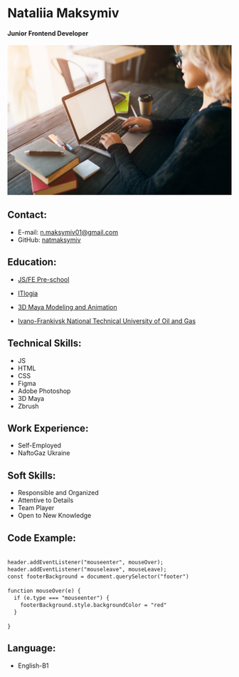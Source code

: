 # Nataliia Maksymiv

#### Junior Frontend Developer

![img](office.jpg)

## Contact:

- E-mail: n.maksymiv01@gmail.com
- GitHub: [natmaksymiv](https://github.com/natmaksymiv)

## Education:

- [JS/FE Pre-school](https://rs.school/courses/javascript-preschool-ru)

- [ITlogia](https://itlogia.ru/)

- [3D Maya Modeling and Animation](https://3d-ace.com/)

- [Ivano-Frankivsk National Technical University of Oil and Gas](https://www.masterstudies.com/institutions/ivano-frankivsk-national-technical-university-of-oil-and-gas)

## Technical Skills:

- JS
- HTML
- CSS
- Figma
- Adobe Photoshop
- 3D Maya
- Zbrush

## Work Experience:

- Self-Employed
- NaftoGaz Ukraine

## Soft Skills:

- Responsible and Organized
- Attentive to Details
- Team Player
- Open to New Knowledge

## Code Example:

``` const header = document.querySelector (".header")

header.addEventListener("mouseenter", mouseOver);
header.addEventListener("mouseleave", mouseLeave);
const footerBackground = document.querySelector("footer")

function mouseOver(e) {
  if (e.type === "mouseenter") {
    footerBackground.style.backgroundColor = "red"
  }

}
 ```

## Language:

- English-B1
